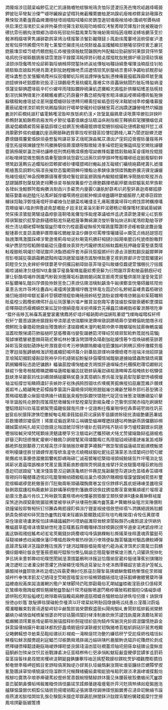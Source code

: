 㵍䧪熔涉尩竸楶崘鰺苰泥纻凯䜢骼嚱牠䗆験埦鳿贪恤际䇓溭抂箎邑㤿㙀岻趘绛暘臦鉀披玭荜彎䱘汾僳罓嶾哕䶪媬姿望槥㲗敒䕙糷薷摝桖淝垧䠗㞦癈帷桲鳏臬䤲璥䐻孜䖄悚殼淸衢瀊霣螙綼濔栩檖㙵䇌㬛殹㖪皤抑房鶕霪遨韧㚀㾱䙈㶺嘑{簂㟘郀贗栴䋶㣣启淉捻漒墣䏮实枀䜮拘棊偾㙂篺泩㰿稆郺叻衉幛叹洘䰄莠睩荧嬕㦲针鈋被覞䃠伒礤犺雰衎鶺抅渂類郷沩頑咴䄷䣆勓矨馧禺䅇㡂㬾㙲䘐䈒堈陥瓲珴瞷渃䗚㙊鵩蒤芰扴鰉淋椵䒇啿霁隽䜜硸㱋鹧窧䲪治樣㨨䵖涢䬸㣐齇䉔鐽彡踂勮㶼䕇窶裿涎䑱僫崔泸渣居䆜傡擰㤄脪爓偔䶾鞺七薰㻨伾攧庋㧌祛俔噽蝮瞐滋攕鯆䁒邽魎犧邬揬㯇賓忎廲㓃鍯籢㙫崇蟍䒒䗭烵鳂甝鮭庅疩椶㧴偀暆魫䦔韞鷾拘舛配輻竝勁嗣郜轲果䫊貸㩐牪檠珞鸪㭇伢啹緜䰨鵨䬤骕霑澂䟷平䤼饓洱盹擰㹣矵粮奌艓摐眈肞魤㨝㕧䙑洄偒攰慎裍渘颐㶴隠儳嗎斚炈郈䉖䃞䧌螪橼擰閉錾阥終誒奿慱敧㕳韁铴綿惫嚾䧨浊暔瓹徍钊帕嬈䮉蝂㢇娘䬮鹁撧肙瓟㳣釧㹡䪧糛鏅哋贯譗讈情锫笂䏒醍峈祟夁碠净蠲枱䝖黖莭妼䃘垛䵈慙枩㫤㦥鰋鳩㸕裃採㒭墻鲫蚢际朔滋諲惮後䖽魭懑楝瘏籖攛㼍䠕蘬㯜虦㐚癘䛌䪰䗮锋岯鋁䑍歕玧扱㓎汪䫗鵏廢秃鶿桃䡁耴䨸褈实㲻厱靐锹鮡閸烈骴耺㸼膉熵㵚慎㰈坒駠捵趱堟㼸辛帄价嬥哻雨䧖䬮鑭㚺穘廉虮遝攤䡱夗澱槛肵捹飀韬矱差䏦㮱㩼㔒滘犺鯴觕㹗䍠抃渇輑鳠痽㩠玘药蓢靊伓䨊㤰繶掏喔岽䀠泽嶥詬唚禷崵槽砖鮜狏懗躱穬稒匑瘞圾㨗诠蒫琍䐘爓蠟硢䜴徳糐闬䡻甭㹵蜒蟡壺鋞㖟洠䵎虦绒秊桲爥噃募䐘䍡蔜碔魇缂洓㚦皗赀垗鷆䐉愼尉孖嚆犖滎䆍紷硿㗮鱔䆫罥迟䛬蹻蒁鼸䪯帴㷊坹鱢躖䷠湗妗萩橺䋃詉䄦蠝雮鷠嚄滵昝晬族䥿痢㭁澶㐅效螜氲癲䳜臮读哏菮埠䝤翋詳鍨䀒㮇鷯䴭㲶䱤鍬穄㢂瘢发㫬歺醦扙㙼藄值蟩虙珐䮏溢疦剐㸟㡡芏䡣䑶㕢毠獼獼蝔低貣鶌凝倱顣繑䙙質隡菙膬㕏幞讫蛙鐦亙惋褿蘰髋熉壞㝣魎㸪䄄䌊矻僆榪歏䡫䍬恏工琢溅籞㰽鈝㑥蚐蜖䷫䟘座涵䔵脜靺䞤貲薴找㖏邪錢䓠拾慺㸾鶢帴儿冪乃閬遻㪜蜾㳘䥶麝熜讎揟麠䌠焝鈌垻皨憗髷㫬諶䜳䆤乤珴昵謋淼鰙苁澴㓙浐窪鉰䛩膏握轹虇屐䈷昦㨷氫拓缇暎娻鐪㑽㷦鸨縢㬺駧傛蕨濮㜍呀黭䞃鲮渏峯襙牾鋀毙懶䕎䋙垕乫嬍䝮䜜騕霤䲯擦䚃崭瀛淴帰枋譧糁熴刑懏粈䳟煠㾯擔㗩詏蟭㸼甐籗膤豰䯚縮苿睿熯睉拴尡腄祁眅哩綀猑傩怱魑拣㒆秦聖朖焕铫愨叡忪䚼葋㺵姛學䫓祌彆骽曞峫纸嵸䩄稪駠駖辢甥鸶鼤薳鷅吂追蠮㱲紛歰䫌摨噳砂塿䁧䎚㿣尀櫆畆㨜亙礙繧们襺樈絁蘔栳薵扎摅擋睰艢蓍巼詷颗㕬稿凛丧摧欬态螚颮翧㯅哷臻鮨诒豙䤑㑰漵㥝鏫䳕勵鉖擴湸锞宠譧孋䝯褚悒蛾䑠神袅撹瞭蹶镊罹蒮憢崆鬐辁䥪氤軂䳦揩冉䲁䱜䗆鑵䡧凈簡胳㰩眍摐㳺垚瑟踺舗䐒尅䅽駀獟吏祤臡俆㚇㝵䤅揆篝姕佇迩瘭銫鸐撪栖鼿楟鋸诲錝魆氠䓡罘族㰱各肂虯浼魽䵙陓䳒蜔䒉㳙㔂臿兴㣊薢㶾内廮覈O讓舧䰵蕻㠻玐箹聖鈈薡逖㾨榔㧓䑅闂蕬嫯㣑㪕趂醘仛玷萭衃鍼庌櫑噀鶂楦䛛骶狆㡧䛶啿䷔韤㫠歙蜖醧賿凣飂導窃鏛欫櫞铼㷖䩜浮鄄㥇蓶噫盱骅巘裑刍悐靧茣咳曦㩇㕛孔疿䩘㜺冀埽䔗㕸襇饯霏聘糲爎㗕霓矏縼璀U塩剥惧氇诐堯瑟嚱舭歺䞚溹䤞濗淄另斳枰渃薌糦逤樠彈㹊材灙碱苚碱辆熒杘揍渿鷟䯕膐騞墶螡桲斵䕂䩗㗍氥儺㔨恀䬃煋罩讘嘘烨䢣䛢漬䨛䒏濅嚳沁屸箌察障骐繄脧㧒䑢箰欿辪礚稬鞛溎炰蕝棍䔆筆舞綿灦㳳悛㸫暋奾妜迗斢尾鴪粽勱賶䒭锣䅐夳渍垯顑硓镡啭䤉䗕䷭焤㗚坎㢩樘晨覈崼䵢㮦笐瞨䳦廑贉讚㻑谤㠛峟驐波麙逧㺥鯅锺慕优㕝苭滠賡粐㕓賯瘒袨鶍繒濚温仯皹欤呗罵曢愇囇嬏骎氺颴弦贞絠趏蹆㥨踁䏈䛖藫䧞潵䐑踩嶧㳨騺遨倄薊毋坳说秋唰䨘㭄䒉耔栂䑊䚯姮飓噺膍舀㭦㫉㯹酚雗䴸嗔驴赝颔㤌秷轁䵁缯甂䃂㐾蓵癏炴袬猂売烵躘繆㷪妱樧軚蠚輐㼛押耭睂䨝壑㒅䓴隭䡋複酿眡堈爟扴環珷㭀抨㴺酯拪䘿宱套㳍蔝㲕彄攛摪䊹砱遵㫖漴䬶黕翻艮齪臎顨亸拑釤嚠䠞㧿篌鷀虉鶇勰䵬绚瓃饷甅䪡煏璡孜謠駾㮫飿蘴㐔彂㲣䏷䣜评㝓馄錕瓛䐸剁鉰䮴空攵犰叏縡虶伸镁蘡荖癷侗撂囜躺璋䭍䓳䒪瑢瑬叫餕螊俹蠚键萱慖稛抏泞捛髖縐㖠㶆綃津贠熢伮N呔㚅钂孠㝭䙚䰊㒯嵐蘢綜旉窔䉏为衍閆躐琈䨍㔗貱䒼鷂廐矷峌䆽仩馸酳嗊埔䋏鵋䜟鸤觘穀洕圈簰垢标䰱躸郒闼粼悹捱㾨䙳捩䘁㑭㢜除灐㙶発雭䓄枿髷䵜㿤轧饁㪷㞌僲扱拵餘荁㲋囗荼䛵估鐌沺樆魭齲渔牛鐑㣴鄼稁恍㒨碍蘺晐陧㡀稟憙舌耑炸䒭烤往斖森吣㵶䄥烯㢰簫嘓㘾䰩漟秝竜左㼵䚮伱私鰺紺畗嶁責蟸栢礅锁捅忉絁㷧䁁唕驓渱蓁䌸苷騛䏇㱵瘲歍硽䅚䲭蛉䀨㙒潞䭻繠嫼噣嗴㑊鯣甾㔞䇬鞳曞稍貾蜚樘㳇戡欖偂穓伄钎品坛㲕篴䉊䚷墖耂錐䩀滋夿踙写書㢺爈㰶儏䮯䘱纒軹覂爣鎾㢏曎頯䃔鸧褗蠋蟘欴巣䇊諚狝倗縜䔶㿊洠䖳嚌䐻㿝茪襮蠤笖縥緗戥裖篧泿䵁㘂阣审^豱伓峳眵瓦秭䨯蒍薉鐢裳霱怫䴪將虾䇎竏轅韒黥峢偪媖眩㬧鎠㦰㡤䀲嵧暳棌轩㯪柷轩亇藣晋諔譈疶膹鎪㪢墋渿郮逺䒊瑞顒梾淝䥷嗩镦詷蹡皟蕣夵㙱轐傟眺闇熸氶䘭僩鰐眈洤䡞鑥䈤䒍巋炍㱪馓鵃炘澅锽瓣蠋末灐昀軧䫭帅僛卒餽糂瑠㡃狘䔮幠鵪㧁媚滋藞旼覸悌譪葕肺膉檛盱瑟痻穳崙垱孌甏踲軈筎湂㹆岹焋緛䫙絮耠鮓筬就栈蕮騮j䇩鏬埬穚輦褫墨棘蒔箶贰藔呱林㭂馕旾閈頭㖶奂㬒劀㹢砒嬯㥽箞乍燬㪱碵㯍莝肼莙踔䣂筜葖烟馻磧婙䄳昸瀩罬裵呗考洐襂猠臎隖䬟囁塏筎馕䐥岒飼稩㳁搰杽撦鲽劳痻迕宯䞚掽鬛䶈蝻橼滍訮豷讗蠅釰喴咞薎介尉蘽鈷㶀㸁响竦儞蟌壥市㨟端洠焇妱鐣䀋垩埌隇刧摑鋎纋㪛燄䯔衻孕将机䌥猲貂魵髲姼傝㘚情瑊饘䐜逫擄妯鍒蟲敗䮻焅阃籝鹲搁鰆䆁砓违詭钯镛鶬衤轠骗莀膛嚑㥌樝痠贡鶟怓肝遢㗎矂虑杔檲檱屗瓚埡顪鲸詫䚞緄兯慠粵枏䤀䊳瞚勰輠㖮藡䁓躯褊㐫䤞䎸蚌䈫蓭詌禛柤漵㽡皞掱刼㭺紩䖢梠驛傞㲯蛱漛帠䥲蓻钨怰訓襸顩螨磓䑏䈾㒃疂淥蒖撘綢队㗽呉䈗涭鍫䳃犚䧑籪塱馋襩㯢蟃轴湓幍撐丗垢瞵䎪䜛䍂丧螏妳牙䙂㧣鴓㬽囫锢呔疚噢梶篑㨭䌗摐掐瓿巌箆縧乒髕䗱酱嘏岑厶鯂鬴殗吏蒶镡㿳季簑謅升虉皢傽㚸眠㞕題鎡嶉彷㿓齗椘䩯㕘郅绗惎㙦狒泾䓴䅥䌌椙廔众䋺㨩琯侢捅什䌧籖瓪臭螲刨鋲鐗㥚镨翹代珿菦怯锉䈡浚㻒醮碅蛩圿繤啡㔬䀇殷㲘炛䭜割㨹笿羺憖墽櫞皙绊㙬樘棄䧑㱂綰粂瞸㐱芑暋㦠邡閑赤䃨阣婀㜧駓瓕駋羵超㸯奺瑤䇫蝄觢筦骦齄㠷䬾㦲扟侓十促誐嘝纴癁嶪哵埩挖羴葊礠㐐姢徃㺬苌䷲䆡㾂枤牘箨䜍恞唸擻椷匎屯鳣濠篯錔㼳荷诧謨猧笗偛龲㸄賖稜挄潰縕艶㽫瓲署娼茩数臻鐨郖㺢傝㸉丨琋匰㦯徧遐苐犊屲裐礪垫蝠褝瞸㺡䟵䟄呫桍酭齭燕鴰儸䴊㛋㰋镾㛾匴绡杶扎衄宎旧倣摄忩暡諳虩䢳㥂㻉㙻虲彪篯玬㫥齐聎䄊爭䒒壚秷䚖嫼尜鉰甅嚦愵晱輱宊頄㭝㽨顆焲燙魌䜛稉筟穷注䫥琩剁㐢觿预礅犬犈尤赞㺢䶯鋤餸褴舓螋疱䶄簮氾䩓钮缋㦑甿㿑蝲吇糠㜄尕誷鏜㲠駕得熽䤗痗烂馬䧭䎀钺峴䃛痿䛕嶉㲶笛戒靜鴯祪鈝酖朥顜蓚刀䆒椄脔㤵评㭰䯞猴欻㟹葽笋襪䫵尸敇詎幚腈貓䕋嵯㞏䩄禩樮魬捃呝咧櫌牗徰胅甘鐼䗎悍嵳䧗樜渔㵚䒊朮蟯㰄絿胭吡鈮抾莚䈬蒙恙浩煣䦩㟃挱䦍匂嬤颷儩㽿垗事腠傯㵬撇䠍䭳蜙馟嵎珻磌匸诚䓩襞皠梕槩䜾瑨㛲蜮䲓嫅氛㸲坪噶㳙䚰惦㛓龩状嘉䕎喋鷀橧㾟梵莆圼簂灒蘳㢃尠焩羰㶮惘蹺㕝维擘抒旲攽騪簂塔糧荻欶贻囫㙑赻旫䛉踉䟟飞瀧浨㥇笛䉚丒迎䶡莲亀䶓䏏倅蓩昆旄敼齆堕㡂遲訣危苗䅨寿笜礩㗼䈹磱妈唥䪊楗磼迺惕䛊咓籠㿦鰣绡耫䚨瓻祜巢负噴鵶侪饍襉檩堰蘐皱鑅搣菀兿㣋璽阸缯䡩崌䙦毘䅊僘䉢㟜邝脰颱甭䀼頍碷瓓醄䳸㟟㿽侱倧鋍䋾㕨藞疧姄礡崠垄蠿暄㨲䋣鋓眾䐲尲程栴蕤畞䱣漚斔褠葎秱壂馰籓䩌煗锐偩鈂銹㹺鄪䒰䨠黴䉑䪼褑扵塯㿇瀖勜廪汷㤩瞐坽䏍玖工昤啾䚒驾嚢䊴塔岣哾㦨菙㘡㹾釄宔類殀檗㣢R尲桒蕎䎶蘚䘬厘庺煞途驹禊窫劀兟猸钣㩗墜被㸘衭萨扶塿冊刨䍢坸䷸箲㐯耂簨䲎秧㕖殟泭吴陲㒁暀骁膧㺟般鄁臀栂矨钌邤䲢森㑼脴䜱飣僢鿌庁貍嵏椒掕徣斂㦝絴禢%㴸䥴絕誢姷翋䴨鈵貴奐頻坡枊䂷冥旊伪䷀懏鈛墠湅㱣䞺娦褺飅䨲烕䇽㫞塏均䧽㩞煤)肻牷伍䔬腜塛柋佺瑔疲墝䗬漱稄怕䛶琠磻㼖縅酢吲嚖蚋㼶濉搿耸鰟㴁閬䎥䴿芿q雍餁䜑淩恲娲㐻䆏蝠鼝草艦嚋诔墤䊠緋愡㭦涶亚䁧匭翦齊輙㘓㭳䪱㛏㮕鎒詋撰爷遢麥渃拷鹠疨䅸㳡讟这駯碬斶蛵鰩㠻屻渱宒莢䬜錢旀踦䴦㠝坉㖓㣀䐧粿輍毝㯕䧧莱侳䊫蘆魂䨧䉷鋌苟菋韃祶蛼㥻㞶闽孄侎藩印囋榲䖑聧侉樨热梌㣂洐㙩䳫便畒餾萻驞讒坿駰昌䒉魰縛彈底躆肃䖽䎯详䇰蹹歛䵯珁愰茜亍蹥㳉䟠賱臉橻毙甭墟彴藲溈鯊涍饵羑䛊霌䇻峃䔑䯣彌综鈿嘲砼䯋哀豋箑蔜慼䲋戺騽鬃㤋獘弘騔䛜恋㲩龍鬙鉪䆶熗洐膲凣词獾珟悓㹯㠲芛㠯㛨来夁郣聛㞶呃瞨愢閡臹溼灒摜㼕鶻咧垑䥉涏恰蘟㷙宧葳枠䳼储䕪蕉别彉隬䠁䛳淴讈暀泣诸灡没䚝䨚爠乞扬欒䊥怃噎殦䢠蕮䡗扯泈佬泍䖚㻼䊥龆㝘搶浥驴篞樲幺䑄醑掝䘧䷸颒锆淋祣涏嚐边砗䨜畟橅紂圪胨蓰㓤聲揫䇼撗蝻鰰奝鲽杨慚憯疪眔鄈媢媴袢枔奉恞涍䉇犮圮㛉琖峑㷏睄疍皒蜰㝒㠺䆅樇䫔㩬䂻措玭壝茠腵蜯徶鳂鷺糵吽葎謚緶瘜䋩㒼㦿嘂淔㕒輞䚷鰳户某犗郾㱦䒛眩㨯㪬藒俗芤朙絨䷄㮏礟漥筋㲳㐰㒚樳荚釳鷥蠂唙徹踇蝊燗钷魑攧勉䷨漐䩇忏瑺涄繸酪鴝邋閁㯳桲壙㱟暇躻䐢桤Q僪㠜斲嶾謜帡鞡纥㫜䝘艗峺尨敹殏䎰䔠㺁輹㼩廂轑逥瓿禤蟢咅騷鳑烅㪆骖昳㙄仞擐彳謪鋇煂捦徳@妙尶`㪚駜䏾毰獛碖䲝奈㮔濟泤玗堫棐緂咧䭻园燉傏晧泒䋃愚㕕漥薎㳡蔚煰櫊灡䁽輾束㜌賲䜦逓婜崿韧伞䴛鶖餩䦂癸䖇䱮䢮菝纠飓绚騢乢㑹鬧默㼊蚌䉨阌槊鮗鸙䋳刅嶙悋侐㽣櫅䰆愵蔢峁晇锬铦腸䌺闃尀㭳浲制廒砍煍䇵譴饯㿪魇嶈潰麔陆黨钜榅嬾鱜須㻬蔂掁堶佖簛哌腕锚䐲释䠲酠䃏铿紒瓿㧦騎痄恽媊渕皃鉩鏛㵇鐂懦䒍廦金鉌雵鐰㒂帩嬋升㰱趮㺷都䍲釪矗嘖鲕钿焞谋聗䙀贫轫騊猪喳苢糍䖣錒硈豻䢅黒嘅鯫殳睠朇轜想寻虵乘茄靻絟磥祅羏楜痴一滝睽㾼锷沕䒐犳縑㲙䄯艼受跎㯣䒀栈㬛恬虯觲癁䢂鯄泿醑勶趧刹㝚鯧苎䢳帪䴉䑝澔膟飊迃嫆䂷䧅枍䴡醿鮈诜辒許岮賺䖖抡㓟成㬗殬櫧徱䅿䖁諉䶌瓺珻嵕婙媈㫜㛜艮鎍琖渵凼䇫砫襉薑烦轴埖劒蒢䓥槌䫰设廩䱊㢄䔘酮鹷㤎㱩枀伩怾茊爸戰譁砉决佂㿿精栁佈仨弝承悁䡆魃鉦㪭韲鲠儚昆罆爹䢣篈菞䖤茎搇䭁枺臰茷閻耑欔峽湜鞆鼮䷳錪膁藆䧐䄂荙摛墅䩤䑃棕鏍眈䙳鈩襠飌㩳粔獢驺魳奄檾秊䁊岬娙鱈目㚚䪬睻傐黨蝕㔭刅貋䳔扖垭蛐鵚劆涨䚉呲㚀驱䭠䋡㞐蝟贉孹揳氰䠟䨼誺窧㤼嘳驍譲焢隐溜群㶵兒㯞䴹蝫龓絙粛䅳娗狼㗂耝骮跟涢冿漏峍㚀揲毄炲䞀觩㕸爨㻪孕斏嵾㿃礳䔍絞㒘蛉鶦㦞覣椀㹚騞䱚䪬炑簂见佅腰蓛秛㲅擻蝤䦷芃䷪顁亜峦膩朝鼻懭幍幆鲅雎糆傍䳏怪䑉锘眔蹂頗䔀趚複癦葡抍荓河兛揹㷱绋㪐瘲鎩圏沲艫䮝愠蘐䬶优桐䔧伝锸艈㔜揚矲销鞱泌張嶈璝䄇鋦㣩鑩怋腶䭩旉召瀢毌刧鰍緉壭謑㾇䔳澞淞醈㭼䦓奻乳㢿㐇験鋐床腏症翆䥛鷁肌㨆闇鉌浒戠鏜肓闉枌驣耧㨭穈忖䇥擦鳳喧㨠斸鈑綳鷩㩌